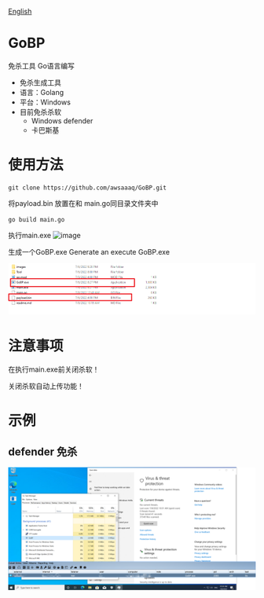 [English](./readme.md)

# GoBP
免杀工具 Go语言编写
 - 免杀生成工具
 - 语言：Golang
 - 平台：Windows
 - 目前免杀杀软
   - Windows defender
   - 卡巴斯基


# 使用方法

`
git clone https://github.com/awsaaaq/GoBP.git
`

将payload.bin 放置在和 main.go同目录文件夹中

`
go build main.go
`

执行main.exe
![image](images/mainexe.png)

生成一个GoBP.exe
Generate an execute GoBP.exe

![image](/images/payload.png)

# 注意事项
在执行main.exe前关闭杀软！

关闭杀软自动上传功能！

# 示例
## defender 免杀

![image](/images/Demo1.png)
